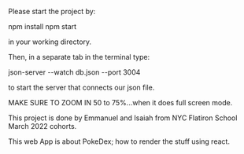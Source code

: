 Please start the project by:

npm install 
npm start

in your working directory.

Then, in a separate tab in the terminal type:

json-server --watch db.json --port 3004

to start the server that connects our json file.


MAKE SURE TO ZOOM IN 50 to 75%...when it does full screen mode.

This project is done by Emmanuel and Isaiah from NYC Flatiron School March 2022 cohorts.

This web App is about PokeDex; how to render the stuff using react.